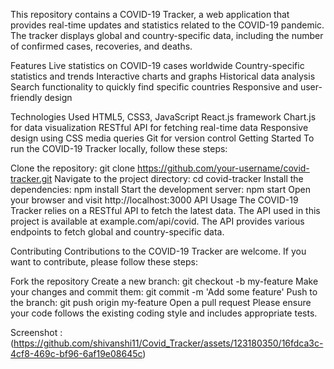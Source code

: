 This repository contains a COVID-19 Tracker, a web application that provides real-time updates and statistics related to the COVID-19 pandemic. The tracker displays global and country-specific data, including the number of confirmed cases, recoveries, and deaths.

Features
Live statistics on COVID-19 cases worldwide
Country-specific statistics and trends
Interactive charts and graphs
Historical data analysis
Search functionality to quickly find specific countries
Responsive and user-friendly design

Technologies Used
HTML5, CSS3, JavaScript
React.js framework
Chart.js for data visualization
RESTful API for fetching real-time data
Responsive design using CSS media queries
Git for version control
Getting Started
To run the COVID-19 Tracker locally, follow these steps:

Clone the repository: git clone https://github.com/your-username/covid-tracker.git
Navigate to the project directory: cd covid-tracker
Install the dependencies: npm install
Start the development server: npm start
Open your browser and visit http://localhost:3000
API Usage
The COVID-19 Tracker relies on a RESTful API to fetch the latest data. The API used in this project is available at example.com/api/covid. The API provides various endpoints to fetch global and country-specific data.

Contributing
Contributions to the COVID-19 Tracker are welcome. If you want to contribute, please follow these steps:

Fork the repository
Create a new branch: git checkout -b my-feature
Make your changes and commit them: git commit -m 'Add some feature'
Push to the branch: git push origin my-feature
Open a pull request
Please ensure your code follows the existing coding style and includes appropriate tests.


Screenshot :  (https://github.com/shivanshi11/Covid_Tracker/assets/123180350/16fdca3c-4cf8-469c-bf96-6af19e08645c)

